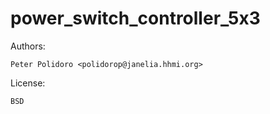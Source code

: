 # power_switch_controller_5x3

Authors:

    Peter Polidoro <polidorop@janelia.hhmi.org>

License:

    BSD

